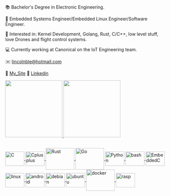    :books: Bachelor's Degree in Electronic Engineering.
   
   📡 Embedded Systems Engineer/Embedded Linux Engineer/Software Engineer.

   :pushpin: Interested in: Kernel Development, Golang, Rust, C/C++, low level stuff, love Drones and flight control systems.
   
   :computer: Currently working at Canonical on the IoT Engineering team.
            
  ✉️ lincolnble@hotmail.com
  
  🔗 [My_Site](http://bit.ly/CV_LINCOLN "Lincoln's website")      🔗 [Linkedin](https://www.linkedin.com/in/lincoln-wallace-64ab29138/ "Lincoln's Linkedin")
  
 <div>
  <a href="http://bit.ly/CV_LINCOLN">
  <img height="180em" src="https://github-readme-stats.vercel.app/api?username=LOCNNIL&show_icons=true&theme=github_dark&include_all_commits=true&count_private=true"/>
  <img height="180em" src="https://github-readme-stats.vercel.app/api/top-langs/?username=LOCNNIL&layout=compact&langs_count=7&theme=github_dark"/>
</div>
   
<div style="display: inline_block"><br>
          
  <img align="center" alt="C" height="45" width="60" img src="https://cdn.jsdelivr.net/gh/devicons/devicon/icons/c/c-original.svg"></img>
  <img align="center" alt="Cplusplus" height="45" width="60" img src="https://cdn.jsdelivr.net/gh/devicons/devicon/icons/cplusplus/cplusplus-original.svg"></img>
  <img align="center" alt="Rust" height="67.5" width="90" src="https://cdn.jsdelivr.net/gh/devicons/devicon/icons/rust/rust-plain.svg"></img>
  <img align="center" alt="Go" height="67.5" width="90" src="https://cdn.jsdelivr.net/gh/devicons/devicon/icons/go/go-original-wordmark.svg"></img>
  <img align="center" alt="Python" height="45" width="60" src="https://cdn.jsdelivr.net/gh/devicons/devicon/icons/python/python-original.svg"></img>
  <img align="center" alt="bash"  height="45" width="60" src="https://cdn.jsdelivr.net/gh/devicons/devicon/icons/bash/bash-original.svg"></img>
  <img align="center" alt="EmbeddedC" height="45" width="60" img src="https://cdn.jsdelivr.net/gh/devicons/devicon/icons/embeddedc/embeddedc-original.svg"></img>
  <br />
  <img align="center" alt="linux"  height="45" width="60" src="https://icongr.am/devicon/linux-original.svg"></img>
  <img align="center" alt="android"  height="45" width="60" src="https://cdn.jsdelivr.net/gh/devicons/devicon/icons/android/android-original.svg"></img>
  <img align="center" alt="debian"  height="45" width="60" src="https://cdn.jsdelivr.net/gh/devicons/devicon/icons/debian/debian-original.svg"></img>
  <img align="center" alt="ubuntu"  height="45" width="60" src="https://cdn.jsdelivr.net/gh/devicons/devicon/icons/ubuntu/ubuntu-plain.svg"></img>
  <img align="center" alt="docker"  height="67.5" width="90" src="https://cdn.jsdelivr.net/gh/devicons/devicon/icons/docker/docker-original.svg"></img>
  <img align="center" alt="rasp"  height="45" width="60" src="https://cdn.jsdelivr.net/gh/devicons/devicon/icons/raspberrypi/raspberrypi-original.svg"></img>
</div>
<!--Remeber to add a gif  here!-->
